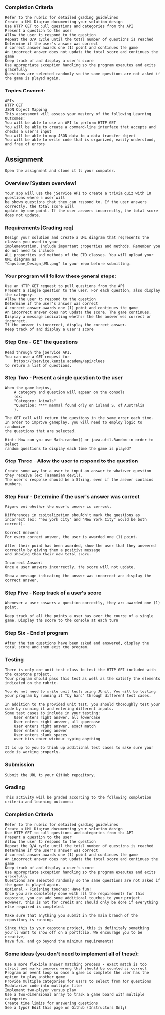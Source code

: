 ### Completion Criteria
    Refer to the rubric for detailed grading guidelines
    Create a UML Diagram documenting your solution design
    Use HTTP GET to pull questions and categories from the API
    Present a question to the user
    Allow the user to respond to the question
    Repeat the Q/A cycle until the total number of questions is reached
    Determine if the user's answer was correct
    A correct answer awards one (1) point and continues the game
    An incorrect answer does not update the total score and continues the game
    Keep track of and display a user's score
    Use appropriate exception handling so the program executes and exits gracefully
    Questions are selected randomly so the same questions are not asked if the game is played again.

### Topics Covered:
    APIs
    HTTP GET
    JSON Object Mapping
    This assessment will assess your mastery of the following Learning Outcomes:
    You will be able to use an API to perform HTTP GET
    You will be able to create a command-line interface that accepts and checks a user's input
    You will be able to map JSON data to a data transfer object
    You will be able to write code that is organized, easily understood, and free of errors

## Assignment
    Open the assignment and clone it to your computer.

### Overview [System overview]
    Your app will use the jService API to create a trivia quiz with 10 questions where a user will 
    be shown questions that they can respond to. If the user answers correctly, the total score will 
    update by one point. If the user answers incorrectly, the total score does not update.

### Requirements [Grading req] 
    Design your solution and create a UML diagram that represents the classes you used in your 
    implementation. Include important properties and methods. Remember you do not need to include 
    ALL properties and methods of the DTO classes. You will upload your UML diagram as 
    "Capstone_Design_UML.png" to your repo before submitting.

### Your program will follow these general steps:
    Use an HTTP GET request to pull questions from the API
    Present a single question to the user. For each question, also display the category.
    Allow the user to respond to the question
    Determine if the user's answer was correct
    A correct answer awards one (1) point and continues the game
    An incorrect answer does not update the score. The game continues.
    Display a message indicating whether the the answer was correct or incorrect.
    If the answer is incorrect, display the correct answer.
    Keep track of and display a user's score


### Step One - GET the questions
    Read through the jService API.
    You can use a GET request for 
        https://jservice.kenzie.academy/api/clues 
    to return a list of questions.

### Step Two - Present a single question to the user
    When the game begins, 
        A category and question will appear on the console 
        (ex: 
        "Category: Animals" 
        "Question: **** mammal found only on island S. of Australia
        ).
    
    The GET call will return the questions in the same order each time. 
    In order to improve gameplay, you will need to employ logic to randomize 
    the questions that are selected.
    
    Hint: How can you use Math.random() or java.util.Random in order to select 
    random questions to display each time the game is played?

### Step Three - Allow the user to respond to the question
    Create some way for a user to input an answer to whatever question they receive (ex: Tasmanian devil). 
    The user's response should be a String, even if the answer contains numbers.

### Step Four - Determine if the user's answer was correct
    Figure out whether the user's answer is correct.

    Differences in capitalization shouldn't mark the questions as incorrect (ex: "new york city" and "New York City" would be both correct).

    Correct Answers
    For every correct answer, the user is awarded one (1) point.

    After their point has been awarded, show the user that they answered correctly by giving them a positive message
    and showing them their new total score.

    Incorrect Answers
    Once a user answers incorrectly, the score will not update.

    Show a message indicating the answer was incorrect and display the correct answer.

### Step Five - Keep track of a user's score
    Whenever a user answers a question correctly, they are awarded one (1) point.

    Keep track of all the points a user has over the course of a single game. Display the score to the console at each turn

### Step Six - End of program
    After the ten questions have been asked and answered, display the total score and then exit the program.

### Testing
    There is only one unit test class to test the HTTP GET included with the capstone project. 
    Your program should pass this test as well as the satisfy the elements indicated on the rubric.
    
    You do not need to write unit tests using JUnit. You will be testing your program by running it "by hand" through different test cases.
    
    In addition to the provided unit test, you should thoroughly test your code by running it and entering different inputs. 
    Some test cases to include in your testing:
        User enters right answer, all lowercase
        User enters right answer, all uppercase
        User enters right answer, exact match
        User enters wrong answer
        User enters blank spaces
        User hits enter without typing anything

    It is up to you to think up additional test cases to make sure your code is working properly.

### Submission
    Submit the URL to your GitHub repository.

### Grading
    This activity will be graded according to the following completion criteria and learning outcomes:

### Completion Criteria
    Refer to the rubric for detailed grading guidelines
    Create a UML Diagram documenting your solution design
    Use HTTP GET to pull questions and categories from the API
    Present a question to the user
    Allow the user to respond to the question
    Repeat the Q/A cycle until the total number of questions is reached
    Determine if the user's answer was correct
    A correct answer awards one (1) point and continues the game
    An incorrect answer does not update the total score and continues the game
    Keep track of and display a user's score
    Use appropriate exception handling so the program executes and exits gracefully
    Questions are selected randomly so the same questions are not asked if the game is played again.
    Optional - Finishing touches: Have fun!
    Once you are completely done with all the requirements for this capstone, you can add some additional touches to your project. However, this is not for credit and should only be done if everything else required is completed.

    Make sure that anything you submit in the main branch of the repository is running.

    Since this is your capstone project, this is definitely something you'll want to show off on a portfolio. We encourage you to be creative, 
    have fun, and go beyond the minimum requirements!

### Some ideas (you don't need to implement all of these):
    Use a more flexible answer matching process - exact match is too strict and marks answers wrong that should be counted as correct
    Program an event loop so once a game is complete the user has the option to play another game
    Provide multiple categories for users to select from for questions
    Modularize code into multiple files
    Implement two-player versus play
    Use a two-dimensional array to track a game board with multiple categories
    Create time limits for answering questions
    See a typo? Edit this page on Github (Instructors Only)

